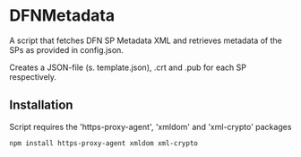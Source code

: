 # DFNMetadata
A script that fetches DFN SP Metadata XML and retrieves metadata of the SPs as provided in config.json. 

Creates a JSON-file (s. template.json), .crt and .pub for each SP respectively.

## Installation
Script requires the 'https-proxy-agent', 'xmldom' and 'xml-crypto' packages
```bash
npm install https-proxy-agent xmldom xml-crypto
```

